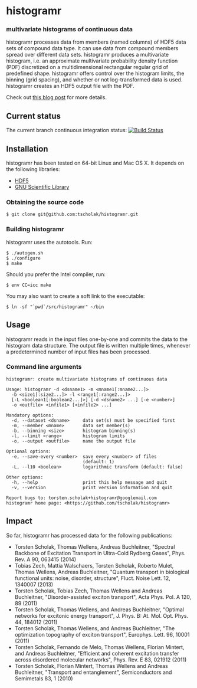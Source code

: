 # histogramr
### multivariate histograms of continuous data
histogramr processes data from members (named columns) of HDF5 data sets of compound data type. It can use data from compound members spread over different data sets. histogramr produces a multivariate histogram, i.e. an approximate multivariate probability density function (PDF) discretized on a multidimensional rectangular regular grid of predefined shape. histogramr offers control over the histogram limits, the binning (grid spacing), and whether or not log-transformed data is used. histogramr creates an HDF5 output file with the PDF.

Check out [this blog post](http://tscholak.github.io/code/big%20data/2015/03/07/histogramr.html) for more details.

## Current status
The current branch continuous integration status:
[![Build Status](https://travis-ci.org/tscholak/histogramr.png)](https://travis-ci.org/tscholak/histogramr)

## Installation
histogramr has been tested on 64-bit Linux and Mac OS X. It depends on the following libraries:
* [HDF5](http://www.hdfgroup.org/HDF5/)
* [GNU Scientific Library](https://www.gnu.org/software/gsl/)

### Obtaining the source code
```
$ git clone git@github.com:tscholak/histogramr.git
```

### Building histogramr
histogramr uses the autotools. Run:
```
$ ./autogen.sh
$ ./configure
$ make
```
Should you prefer the Intel compiler, run:
```
$ env CC=icc make
```
You may also want to create a soft link to the executable:
```
$ ln -sf "`pwd`/src/histogramr" ~/bin
```

## Usage
histogramr reads in the input files one-by-one and commits the data to the histogram data structure. The output file is written multiple times, whenever a predetermined number of input files has been processed.

### Command line arguments
```
histogramr: create multivariate histograms of continuous data

Usage: histogramr -d <dsname1> -m <mname1[:mname2...]>
  -b <size1[:size2...]> -l <range1[:range2...]>
  [-L <boolean1[:boolean2...]>] [-d <dsname2> ...] [-e <number>]
  -o <outfile> <infile1> [<infile2> ...]

Mandatory options:
  -d, --dataset <dsname>     data set(s) must be specified first
  -m, --member <mname>       data set member(s)
  -b, --binning <size>       histogram binning(s)
  -l, --limit <range>        histogram limits
  -o, --output <outfile>     name the output file

Optional options:
  -e, --save-every <number>  save every <number> of files
                             (default: 1)
  -L, --l10 <boolean>        logarithmic transform (default: false)

Other options:
  -h, --help                 print this help message and quit
  -v, --version              print version information and quit

Report bugs to: torsten.scholak+histogramr@googlemail.com
histogramr home page: <https://github.com/tscholak/histogramr>
```

## Impact
So far, histogramr has processed data for the following publications:
* Torsten Scholak, Thomas Wellens, Andreas Buchleitner, "Spectral Backbone of Excitation Transport in Ultra-Cold Rydberg Gases", Phys. Rev. A 90, 063415 (2014)
* Tobias Zech, Mattia Walschaers, Torsten Scholak, Roberto Mulet, Thomas Wellens, Andreas Buchleitner, "Quantum transport in biological functional units: noise, disorder, structure", Fluct. Noise Lett. 12, 1340007 (2013)
* Torsten Scholak, Tobias Zech, Thomas Wellens and Andreas Buchleitner, "Disorder-assisted exciton transport", Acta Phys. Pol. A 120, 89 (2011)
* Torsten Scholak, Thomas Wellens, and Andreas Buchleitner, "Optimal networks for excitonic energy transport", J. Phys. B: At. Mol. Opt. Phys. 44, 184012 (2011)
* Torsten Scholak, Thomas Wellens, and Andreas Buchleitner, "The optimization topography of exciton transport", Europhys. Lett. 96, 10001 (2011)
* Torsten Scholak, Fernando de Melo, Thomas Wellens, Florian Mintert, and Andreas Buchleitner, "Efficient and coherent excitation transfer across disordered molecular networks", Phys. Rev. E 83, 021912 (2011)
* Torsten Scholak, Florian Mintert, Thomas Wellens and Andreas Buchleitner, "Transport and entanglement", Semiconductors and Semimetals 83, 1 (2010)
